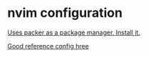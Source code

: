 # nvim configuration

[Uses packer as a package manager. Install it.](https://github.com/wbthomason/packer.nvim)

[Good reference config hree](https://github.com/nvim-lua/kickstart.nvim/blob/master/init.lua)
